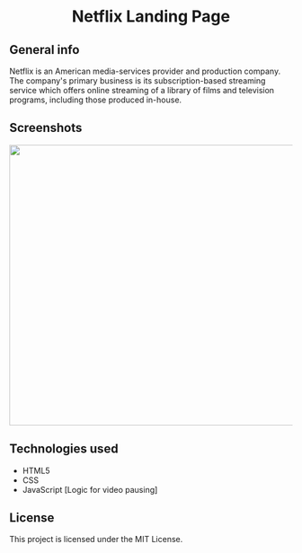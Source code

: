 
<h1 align="center">Netflix Landing Page</h1>

## General info

Netflix is an American media-services provider and production company. The company's primary business is its subscription-based streaming service which offers online streaming of a library of films and television programs, including those produced in-house.

## Screenshots

 <p align="center">
  <img width="800" height="500" src="https://github.com/ItsSuru/Netflix-Landing-Page/blob/main/images/front2.PNG">
</p>

## Technologies used
* HTML5
* CSS 
* JavaScript [Logic for video pausing]


## License

This project is licensed under the MIT License. 
